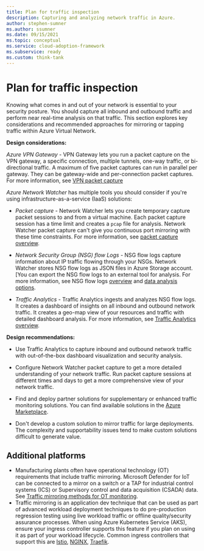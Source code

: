 ```yaml
---
title: Plan for traffic inspection
description: Capturing and analyzing network traffic in Azure.
author: stephen-sumner
ms.author: ssumner
ms.date: 09/15/2021
ms.topic: conceptual
ms.service: cloud-adoption-framework
ms.subservice: ready
ms.custom: think-tank
---
```


# Plan for traffic inspection

Knowing what comes in and out of your network is essential to your security posture. You should capture all inbound and outbound traffic and perform near real-time analysis on that traffic. This section explores key considerations and recommended approaches for mirroring or tapping traffic within Azure Virtual Network.

**Design considerations:**

<!-- docutune:ignore TAP -->

*Azure VPN Gateway -* VPN Gateway lets you run a packet capture on the VPN gateway, a specific connection, multiple tunnels, one-way traffic, or bi-directional traffic. A maximum of five packet captures can run in parallel per gateway. They can be gateway-wide and per-connection packet captures. For more information, see [VPN packet capture](/azure/vpn-gateway/packet-capture)

*Azure Network Watcher* has multiple tools you should consider if you're using infrastructure-as-a-service (IaaS) solutions:

- *Packet capture -* Network Watcher lets you create temporary capture packet sessions to and from a virtual machine. Each packet capture session has a time limit and creates a `pcap` file for analysis. Network Watcher packet capture can't give you continuous port mirroring with these time constraints. For more information, see [packet capture overview](/azure/network-watcher/network-watcher-packet-capture-overview).
  
- *Network Security Group (NSG) flow Logs -* NSG flow logs capture information about IP traffic flowing through your NSGs. Network Watcher stores NSG flow logs as JSON files in Azure Storage account. [You can export the NSG flow logs to an external tool for analysis. For more information, see NSG flow logs [overview](/azure/network-watcher/network-watcher-nsg-flow-logging-overview) and [data analysis options](/azure/network-watcher/network-watcher-visualize-nsg-flow-logs-power-bi).
  
- *Traffic Analytics -* Traffic Analytics ingests and analyzes NSG flow logs. It creates a dashboard of insights on all inbound and outbound network traffic. It creates a geo-map view of your resources and traffic with detailed dashboard analysis. For more information, see [Traffic Analytics overview](/azure/network-watcher/traffic-analytics).

**Design recommendations:**

- Use Traffic Analytics to capture inbound and outbound network traffic with out-of-the-box dashboard visualization and security analysis.

- Configure Network Watcher packet capture to get a more detailed understanding of your network traffic. Run packet capture sessions at different times and days to get a more comprehensive view of your network traffic.

- Find and deploy partner solutions for supplementary or enhanced traffic monitoring solutions. You can find available solutions in the [Azure Marketplace](https://azuremarketplace.microsoft.com/home).

- Don't develop a custom solution to mirror traffic for large deployments. The complexity and supportability issues tend to make custom solutions difficult to generate value.

## Additional platforms

- Manufacturing plants often have operational technology (OT) requirements that include traffic mirroring. Microsoft Defender for IoT can be connected to a mirror on a switch or a TAP for industrial control systems (ICS) or Supervisory control and data acquisition (CSADA) data. See [Traffic mirroring methods for OT monitoring](/azure/defender-for-iot/organizations/best-practices/traffic-mirroring-methods).
- Traffic mirroring is an application dev technique that can be used as part of advanced workload deployment techniques to do pre-production regression testing using live workload traffic or offline quality/security assurance processes. When using Azure Kubernetes Service (AKS), ensure your ingress controller supports this feature if you plan on using it as part of your workload lifecycle.  Common ingress controllers that support this are [Istio](https://istio.io/latest/docs/tasks/traffic-management/mirroring/), [NGINX](https://nginx.org/en/docs/http/ngx_http_mirror_module.html), [Traefik](https://doc.traefik.io/traefik/routing/services/#mirroring-service).
